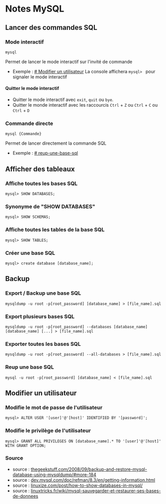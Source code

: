 # Notes MySQL
## Lancer des commandes SQL
### Mode interactif
```
mysql
```
Permet de lancer le mode interactif sur l'invité de commande
- Exemple : [# Modifier un utilisateur](#Modifier-un-utilisateur)
La console affichera `mysql> ` pour signaler le mode interactif

#### Quitter le mode interactif
- Quitter le mode interactif avec `exit`, `quit` ou `bye`.
- Quitter le monde interactif avec les raccourcis `Ctrl` + `Z` ou `Ctrl` + `C` ou `Ctrl` + `D`

### Commande directe
```
mysql {Commande}
```
Permet de lancer directement la commande SQL
- Exemple : [# reup-une-base-sql](#reup-une-base-sql)

## Afficher des tableaux
### Affiche toutes les bases SQL
```
mysql> SHOW DATABASES;
```

### Synonyme de "SHOW DATABASES"
```
mysql> SHOW SCHEMAS;
```

### Affiche toutes les tables de la base SQL
```
mysql> SHOW TABLES;
```

### Créer une base SQL
```
mysql> create database [database_name];
```

## Backup
### Export / Backup une base SQL
```
mysqldump -u root -p[root_password] [database_name] > [file_name].sql
```

### Export plusieurs bases SQL
```
mysqldump -u root -p[root_password] --databases [database_name] [database_name] [...] > [file_name].sql
```

### Exporter toutes les bases SQL
```
mysqldump -u root -p[root_password] --all-databases > [file_name].sql
```

### Reup une base SQL
```
mysql -u root -p[root_password] [database_name] < [file_name].sql
```

## Modifier un utilisateur
### Modifie le mot de passe de l'utilisateur
```
mysql> ALTER USER '[user]'@'[host]' IDENTIFIED BY '[password]';
```

### Modifie le privilège de l'utilisateur
```
mysql> GRANT ALL PRIVILEGES ON [database_name].* TO '[user]'@'[host]' WITH GRANT OPTION;
```

### Source
- source : [thegeekstuff.com/2008/09/backup-and-restore-mysql-database-using-mysqldump/#more-184](https://www.thegeekstuff.com/2008/09/backup-and-restore-mysql-database-using-mysqldump/#more-184)
- source : [dev.mysql.com/doc/refman/8.3/en/getting-information.html](https://dev.mysql.com/doc/refman/8.3/en/getting-information.html)
- source : [linuxize.com/post/how-to-show-databases-in-mysql/](https://linuxize.com/post/how-to-show-databases-in-mysql/)
- source : [linuxtricks.fr/wiki/mysql-sauvegarder-et-restaurer-ses-bases-de-donnees](https://www.linuxtricks.fr/wiki/mysql-sauvegarder-et-restaurer-ses-bases-de-donnees)
